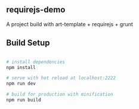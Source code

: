 ## requirejs-demo
A project build with art-template + requirejs + grunt

## Build Setup

``` bash

# install dependencies
npm install

# serve with hot reload at localhost:2222
npm run dev

# build for production with minification
npm run build
